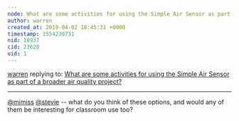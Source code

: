 ```yaml
---
node: What are some activities for using the Simple Air Sensor as part of a broader air quality project?
author: warren
created_at: 2019-04-02 18:45:31 +0000
timestamp: 1554230731
nid: 18937
cid: 23628
uid: 1
---
```




[warren](../profile/warren) replying to: [What are some activities for using the Simple Air Sensor as part of a broader air quality project?](../notes/warren/04-02-2019/what-are-some-activities-for-using-the-simple-air-sensor-as-part-of-a-broader-air-quality-project)

----
[@mimiss](/profile/mimiss) [@stevie](/profile/stevie) -- what do you think of these options, and would any of them be interesting for classroom use too? 